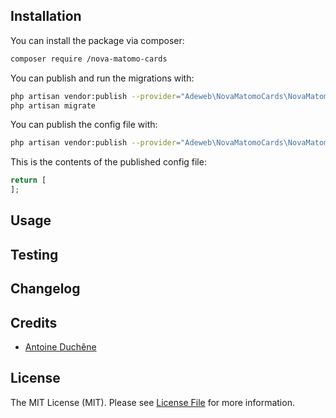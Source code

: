 
## Installation

You can install the package via composer:

```bash
composer require /nova-matomo-cards
```

You can publish and run the migrations with:

```bash
php artisan vendor:publish --provider="Adeweb\NovaMatomoCards\NovaMatomoCardsServiceProvider" --tag="migrations"
php artisan migrate
```

You can publish the config file with:
```bash
php artisan vendor:publish --provider="Adeweb\NovaMatomoCards\NovaMatomoCardsServiceProvider" --tag="config"
```

This is the contents of the published config file:

```php
return [
];
```

## Usage


## Testing


## Changelog

## Credits

- [Antoine Duchêne](https://github.com/duchenean)

## License
The MIT License (MIT). Please see [License File](LICENSE.md) for more information.
